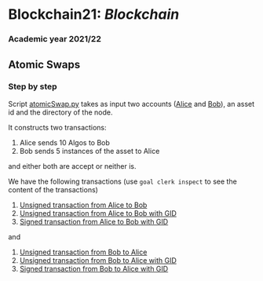 # Blockchain21: *Blockchain* #
### Academic year 2021/22 ###

## Atomic Swaps ##

### Step by step  ###

Script [atomicSwap.py](./atomicSwap.py) takes as input two accounts ([Alice](./Accounts/Alice.addr) and 
[Bob](./Accounts/Bob.addr)), an asset id and the directory of the node.

It constructs two transactions:

1. Alice sends 10 Algos to Bob
2. Bob sends 5 instances of the asset to Alice

and either both are accept or neither is.

We have the following transactions (use ```goal clerk inspect``` to see the content of the transactions)

1.  [Unsigned transaction from Alice to Bob](./TX/Alice2Bob.utnx)
2.  [Unsigned transaction from Alice to Bob with GID](./TX/Alice2BobwithGID.utnx)
3.  [Signed transaction from Alice to Bob with GID](./TX/Alice2BobwithGID.stnx)

and 
    
1.  [Unsigned transaction from Bob to Alice](./TX/Bob2Alice.utnx)
2.  [Unsigned transaction from Bob to Alice with GID](./TX/Bob2AlicewithGID.utnx)
3.  [Signed transaction from Bob to Alice with GID](./TX/Bob2AlicewithGID.stnx)

